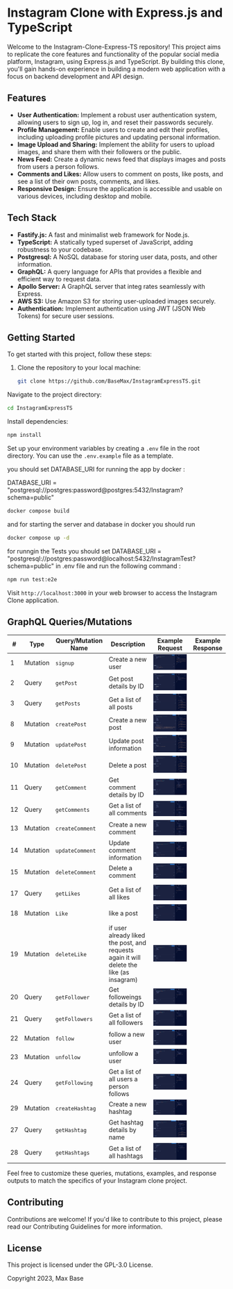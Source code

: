 # Instagram Clone with Express.js and TypeScript

Welcome to the Instagram-Clone-Express-TS repository! This project aims to replicate the core features and functionality of the popular social media platform, Instagram, using Express.js and TypeScript. By building this clone, you'll gain hands-on experience in building a modern web application with a focus on backend development and API design.

## Features

- **User Authentication:** Implement a robust user authentication system, allowing users to sign up, log in, and reset their passwords securely.
- **Profile Management:** Enable users to create and edit their profiles, including uploading profile pictures and updating personal information.
- **Image Upload and Sharing:** Implement the ability for users to upload images, and share them with their followers or the public.
- **News Feed:** Create a dynamic news feed that displays images and posts from users a person follows.
- **Comments and Likes:** Allow users to comment on posts, like posts, and see a list of their own posts, comments, and likes.
- **Responsive Design:** Ensure the application is accessible and usable on various devices, including desktop and mobile.

## Tech Stack

- **Fastify.js:** A fast and minimalist web framework for Node.js.
- **TypeScript:** A statically typed superset of JavaScript, adding robustness to your codebase.
- **Postgresql:** A NoSQL database for storing user data, posts, and other information.
- **GraphQL:** A query language for APIs that provides a flexible and efficient way to request data.
- **Apollo Server:** A GraphQL server that integ rates seamlessly with Express.
- **AWS S3:** Use Amazon S3 for storing user-uploaded images securely.
- **Authentication:** Implement authentication using JWT (JSON Web Tokens) for secure user sessions.

## Getting Started

To get started with this project, follow these steps:

1. Clone the repository to your local machine:

   ```bash
   git clone https://github.com/BaseMax/InstagramExpressTS.git
   ```

Navigate to the project directory:

```bash
cd InstagramExpressTS
```

Install dependencies:

```bash
npm install
```

Set up your environment variables by creating a `.env` file in the root directory. You can use the `.env.example` file as a template.

you should set DATABASE_URI for running the app by docker :

DATABASE_URI = "postgresql://postgres:password@postgres:5432/Instagram?schema=public"

```bash
docker compose build
```

and for starting the server and database in docker you should run

```bash
docker compose up -d
```

for runngin the Tests you should set DATABASE_URI = "postgresql://postgres:password@localhost:5432/InstagramTest?schema=public" in .env file and run the following command :

```bash
npm run test:e2e
```

Visit `http://localhost:3000` in your web browser to access the Instagram Clone application.

## GraphQL Queries/Mutations

| #   | Type     | Query/Mutation Name | Description                                                                              | Example Request                                                 | Example Response |
| --- | -------- | ------------------- | ---------------------------------------------------------------------------------------- | --------------------------------------------------------------- | ---------------- |
| 1   | Mutation | `signup`            | Create a new user                                                                        | ![sign up](./screenshots/signup.png)                            |
| 2   | Query    | `getPost`           | Get post details by ID                                                                   | ![get post](./screenshots/getPostByID.png)                      |
| 3   | Query    | `getPosts`          | Get a list of all posts                                                                  | ![get posts](./screenshots/getPosts.png)                        |
| 8   | Mutation | `createPost`        | Create a new post                                                                        | ![create post](./screenshots/createPost.png)                    |
| 9   | Mutation | `updatePost`        | Update post information                                                                  | ![update post](./screenshots/updatePost.png)                    |
| 10  | Mutation | `deletePost`        | Delete a post                                                                            | ![delete post](./screenshots/deletePost.png)                    |
| 11  | Query    | `getComment`        | Get comment details by ID                                                                | ![get comments details by id](./screenshots/getCommentById.png) |
| 12  | Query    | `getComments`       | Get a list of all comments                                                               | ![get all comments](./screenshots/getComments.png)              |
| 13  | Mutation | `createComment`     | Create a new comment                                                                     | ![create comment](./screenshots/getComments.png)                |
| 14  | Mutation | `updateComment`     | Update comment information                                                               | ![update comment](./screenshots/updateComment.png)              |
| 15  | Mutation | `deleteComment`     | Delete a comment                                                                         | ![delete comment](./screenshots/deleteComment.png)              |
|     |
| 17  | Query    | `getLikes`          | Get a list of all likes                                                                  | ![](./screenshots/getAllLikes.png)                              |
| 18  | Mutation | `Like`              | like a post                                                                              | ![like a post](./screenshots/likePost.png)                      |
| 19  | Mutation | `deleteLike`        | if user already liked the post, and requests again it will delete the like (as insagram) | ![](./screenshots/likePost.png)                                 |
| 20  | Query    | `getFollower`       | Get followeings details by ID                                                            | ![get ollowings](./screenshots/getFollowings.png)               |
| 21  | Query    | `getFollowers`      | Get a list of all followers                                                              | ![get followers](./screenshots/getFollowers.png)                |
| 22  | Mutation | `follow`            | follow a new user                                                                        | ![follow user](./screenshots/follwo.png)                        |
| 23  | Mutation | `unfollow`          | unfollow a user                                                                          | ![unfollow a user](./screenshots/unfollow.png)                  |
| 24  | Query    | `getFollowing`      | Get a list of all users a person follows                                                 | ![get a list of followings](./screenshots/getFollowings.png)    |
| 29  | Mutation | `createHashtag`     | Create a new hashtag                                                                     | ![create hash tag](./screenshots/createHashTag.png)             |
| 27  | Query    | `getHashtag`        | Get hashtag details by name                                                              | ![get hash tag posts](./screenshots/getHashTagPosts.png)        |
| 28  | Query    | `getHashtags`       | Get a list of all hashtags                                                               | ![get all hash tags](./screenshots/getAllHashTags.png)          |                  |

Feel free to customize these queries, mutations, examples, and response outputs to match the specifics of your Instagram clone project.

## Contributing

Contributions are welcome! If you'd like to contribute to this project, please read our Contributing Guidelines for more information.

## License

This project is licensed under the GPL-3.0 License.

Copyright 2023, Max Base

```

```
